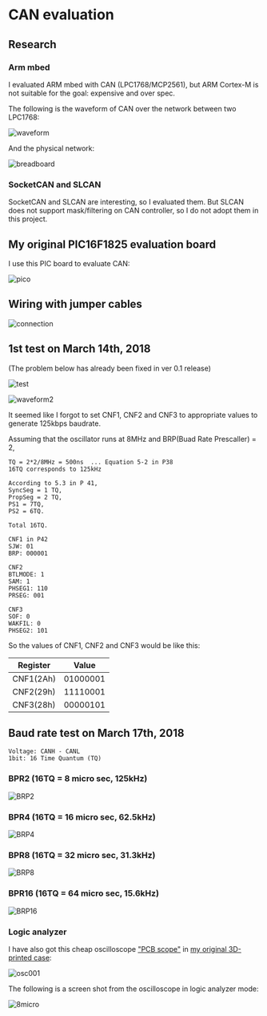 # CAN evaluation

## Research

### Arm mbed

I evaluated ARM mbed with CAN (LPC1768/MCP2561), but ARM Cortex-M is not suitable for the goal: expensive and over spec.

The following is the waveform of CAN over the network between two LPC1768:

![waveform](./waveform.jpg)

And the physical network:

![breadboard](./breadboard.jpg)

### SocketCAN and SLCAN

SocketCAN and SLCAN are interesting, so I evaluated them. But SLCAN does not support mask/filtering on CAN controller, so I do not adopt them in this project.

## My original PIC16F1825 evaluation board

I use this PIC board to evaluate CAN:

![pico](https://docs.google.com/drawings/d/e/2PACX-1vTHoT0TZIyVhAgkDVHyuWkc1-_6oFHT2mF53g2q36bgH_qxplkvvRIkJ3PqJBNuTZauhhMmSiemMoZO/pub?w=480&h=360)

## Wiring with jumper cables

![connection](./pic16f1825-mcp2515.jpg)

## 1st test on March 14th, 2018

(The problem below has already been fixed in ver 0.1 release)

![test](./test.jpg)

![waveform2](./waveform2.BMP)

It seemed like I forgot to set CNF1, CNF2 and CNF3 to appropriate values to generate 125kbps baudrate.

Assuming that the oscillator runs at 8MHz and BRP(Buad Rate Prescaller) = 2,

```
TQ = 2*2/8MHz = 500ns  ... Equation 5-2 in P38
16TQ corresponds to 125kHz

According to 5.3 in P 41,
SyncSeg = 1 TQ,
PropSeg = 2 TQ,
PS1 = 7TQ,
PS2 = 6TQ.

Total 16TQ.

CNF1 in P42
SJW: 01
BRP: 000001

CNF2
BTLMODE: 1
SAM: 1
PHSEG1: 110
PRSEG: 001

CNF3
SOF: 0
WAKFIL: 0
PHSEG2: 101
```

So the values of CNF1, CNF2 and CNF3 would be like this:

|Register | Value  |
|---------|--------|
|CNF1(2Ah)|01000001|
|CNF2(29h)|11110001|
|CNF3(28h)|00000101|

## Baud rate test on March 17th, 2018

```
Voltage: CANH - CANL
1bit: 16 Time Quantum (TQ)
```
### BPR2 (16TQ = 8 micro sec, 125kHz)

![BRP2](./test/BRP2.BMP)

### BPR4 (16TQ = 16 micro sec, 62.5kHz)

![BRP4](./test/BRP4.BMP)

### BPR8 (16TQ = 32 micro sec, 31.3kHz)

![BRP8](./test/BRP8.BMP)

### BPR16 (16TQ = 64 micro sec, 15.6kHz)

![BRP16](./test/BRP16.BMP)

### Logic analyzer

I have also got this cheap oscilloscope ["PCB scope"](http://www.picaxestore.com/en_gb/osc001.html) in [my original 3D-printed case](https://github.com/araobp/3D-printing/blob/master/osc001/osc001.stl):

![osc001](./osc001.jpg)

The following is a screen shot from the oscilloscope in logic analyzer mode:

![8micro](./logic_8micro.jpg)
